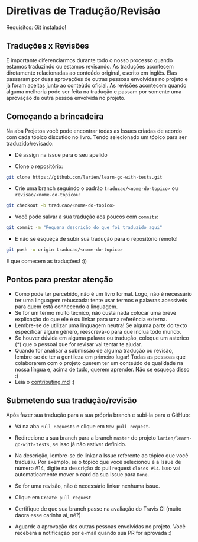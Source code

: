 # Diretivas de Tradução/Revisão

Requisitos: [Git](https://git-scm.com/downloads) instalado!

## Traduções x Revisões

É importante diferenciarmos durante todo o nosso processo quando estamos traduzindo ou estamos revisando.
As traduções acontecem diretamente relacionadas ao conteúdo original, escrito em inglês. Elas passaram por duas aprovações de outras pessoas envolvidas no projeto e já foram aceitas junto ao conteúdo oficial.
As revisões acontecem quando alguma melhoria pode ser feita na tradução e passam por somente uma aprovação de outra pessoa envolvida no projeto.

## Começando a brincadeira

Na aba Projetos você pode encontrar todas as Issues criadas de acordo com cada tópico discutido no livro.
Tendo selecionado um tópico para ser traduzido/revisado:

-   Dê assign na issue para o seu apelido

-   Clone o repositório:

```bash
git clone https://github.com/larien/learn-go-with-tests.git
```

-   Crie uma branch seguindo o padrão `traducao/<nome-do-topico>` ou `revisao/<nome-do-topico>`:

```bash
git checkout -b traducao/<nome-do-topico>
```

-   Você pode salvar a sua tradução aos poucos com `commits`:

```bash
git commit -m "Pequena descrição do que foi traduzido aqui"
```

-   E não se esqueça de subir sua tradução para o repositório remoto!

```bash
git push -u origin traducao/<nome-do-topico>
```

E que comecem as traduções! :))

## Pontos para prestar atenção

-   Como pode ter percebido, não é um livro formal. Logo, não é necessário ter uma linguagem rebuscada: tente usar termos e palavras acessíveis para quem está conhecendo a linguagem.
-   Se for um termo muito técnico, não custa nada colocar uma breve explicação do que ele é ou linkar para uma referência externa.
-   Lembre-se de utilizar uma linguagem neutra! Se alguma parte do texto especificar algum gênero, reescreva-o para que inclua todo mundo.
-   Se houver dúvida em alguma palavra ou tradução, coloque um asterico (\*) que o pessoal que for revisar vai tentar te ajudar.
-   Quando for analisar a submissão de alguma tradução ou revisão, lembre-se de ter a gentileza em primeiro lugar! Todas as pessoas que colaborarem com o projeto querem ter um conteúdo de qualidade na nossa língua e, acima de tudo, querem aprender. Não se esqueça disso :)
-   Leia o [contributing.md](contributing.md) :)

## Submetendo sua tradução/revisão

Após fazer sua tradução para a sua própria branch e subi-la para o GitHub:

-   Vá na aba `Pull Requests` e clique em `New pull request`.

-   Redirecione a sua branch para a branch `master` do projeto `larien/learn-go-with-tests`, se isso já não estiver definido.

-   Na descrição, lembre-se de linkar a Issue referente ao tópico que você traduziu. Por exemplo, se o tópico que você selecionou é a Issue de número #14, digite na descrição do pull request `closes #14`. Isso vai automaticamente mover o card da sua Issue para `Done`.

-   Se for uma revisão, não é necessário linkar nenhuma issue.

-   Clique em `Create pull request`

-   Certifique de que sua branch passe na avaliação do Travis CI (muito daora esse carinha aí, né?)

-   Aguarde a aprovação das outras pessoas envolvidas no projeto. Você receberá a notificação por e-mail quando sua PR for aprovada :)
